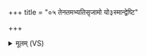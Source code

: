 +++
title = "०५ तेनतमभ्यतिसृजामो यो३स्मान्द्वेष्टि"

+++
<details><summary>मूलम् (VS)</summary>

तेन॒तम॒भ्यति॑सृजामो॒ यो॒३॒॑स्मान्द्वे॑ष्टि॒ यं व॒यं द्वि॒ष्मः ॥
</details>